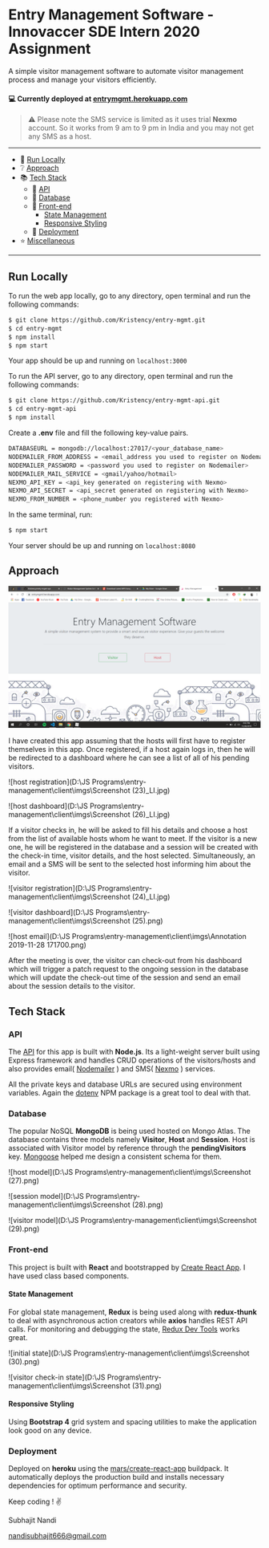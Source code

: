 # Entry Management Software - Innovaccer SDE Intern 2020 Assignment

A simple visitor management software to automate visitor management process and manage your visitors efficiently.

#### :computer: Currently deployed at [entrymgmt.herokuapp.com]( https://entrymgmt.herokuapp.com/ )

> :warning: Please note the SMS service is limited as it uses trial **Nexmo** account. So it works from 9 am to 9 pm in India and you may not get any SMS as a host.

---

* :monorail: [Run Locally](#user-content-run-locally)​
* :grey_question: [Approach](#user-content-approach)
* :books: [Tech Stack](#user-content-tech-stack)
  * :electric_plug: ​[API](#user-content-api)
  * :file_folder: [Database](#user-content-database)​
  * :nail_care: [Front-end](#user-content-front-end)​
    * [State Management](#user-content-state-management)
    * [Responsive Styling](#user-content-responsive-styling)
  * :rocket: ​[Deployment](#user-content-deployment)
* :star: [Miscellaneous](#user-content-miscellaneous)

---



## Run Locally

To run the web app locally, go to any directory, open terminal and run the following commands:

```bash
$ git clone https://github.com/Kristency/entry-mgmt.git
$ cd entry-mgmt
$ npm install
$ npm start
```

Your app should be up and running on `localhost:3000`

To run the API server,  go to any directory, open terminal and run the following commands:

```bash
$ git clone https://github.com/Kristency/entry-mgmt-api.git
$ cd entry-mgmt-api
$ npm install
```

Create a **.env** file and fill the following key-value pairs.

```bash
DATABASEURL = mongodb://localhost:27017/<your_database_name>
NODEMAILER_FROM_ADDRESS = <email_address you used to register on Nodemailer>
NODEMAILER_PASSWORD = <password you used to register on Nodemailer>
NODEMAILER_MAIL_SERVICE = <gmail/yahoo/hotmail>
NEXMO_API_KEY = <api_key generated on registering with Nexmo>
NEXMO_API_SECRET = <api_secret generated on registering with Nexmo>
NEXMO_FROM_NUMBER = <phone_number you registered with Nexmo>
```

In the same terminal, run:

```bash
$ npm start
```

Your server should be up and running on `localhost:8080`



## Approach

![homescreen](https://github.com/Kristency/entry-mgmt/blob/master/imgs/Screenshot%20(22).png)



I have created this app assuming that the hosts will first have to register themselves in this app. Once registered, if a host again logs in, then he will be redirected to a dashboard where he can see a list of all of his pending visitors.



![host registration](D:\JS Programs\entry-management\client\imgs\Screenshot (23)_LI.jpg)



![host dashboard](D:\JS Programs\entry-management\client\imgs\Screenshot (26)_LI.jpg)



If a visitor checks in, he will be asked to fill his details and choose a host from the list of available hosts whom he want to meet. If the visitor is a new one, he will be registered in the database and a session will be created with the check-in time, visitor details, and the host selected. Simultaneously, an email and a SMS will be sent to the selected host informing him about the visitor.



![visitor registration](D:\JS Programs\entry-management\client\imgs\Screenshot (24)_LI.jpg)



![visitor dashboard](D:\JS Programs\entry-management\client\imgs\Screenshot (25).png)



![host email](D:\JS Programs\entry-management\client\imgs\Annotation 2019-11-28 171700.png)



After the meeting is over, the visitor can check-out from his dashboard which will trigger a patch request to the ongoing session in the database which will update the check-out time of the session and send an email about the session details to the visitor.



## Tech Stack

### API

The [API]( https://github.com/Kristency/entry-mgmt-api ) for this app is built with **Node.js**. Its a light-weight server built using Express framework and handles CRUD operations of the visitors/hosts and also provides email( [Nodemailer]( https://nodemailer.com/about/ ) ) and SMS( [Nexmo]( https://developer.nexmo.com/messaging/sms/code-snippets/send-an-sms ) ) services.

All the private keys and database URLs are secured using environment variables. Again the [dotenv](https://www.npmjs.com/package/dotenv) NPM package is a great tool to deal with that.



### Database

The popular NoSQL **MongoDB** is being used hosted on Mongo Atlas. The database contains three models namely **Visitor**, **Host** and **Session**. Host is associated with Visitor model by reference through the **pendingVisitors** key. [Mongoose](https://mongoosejs.com/) helped me design a consistent schema for them.



![host model](D:\JS Programs\entry-management\client\imgs\Screenshot (27).png)



![session model](D:\JS Programs\entry-management\client\imgs\Screenshot (28).png)



![visitor model](D:\JS Programs\entry-management\client\imgs\Screenshot (29).png)



### Front-end

This project is built with **React** and bootstrapped by [Create React App](https://github.com/facebook/create-react-app). I have used class based components.

#### State Management

For global state management, **Redux** is being used along with **redux-thunk** to deal with asynchronous action creators while **axios** handles REST API calls. For monitoring and debugging the state, [Redux Dev Tools](https://github.com/zalmoxisus/redux-devtools-extension) works great.



![initial state](D:\JS Programs\entry-management\client\imgs\Screenshot (30).png)



![visitor check-in state](D:\JS Programs\entry-management\client\imgs\Screenshot (31).png)



#### Responsive Styling

Using **Bootstrap 4** grid system and spacing utilities to make the application look good on any device.



### Deployment

Deployed on **heroku** using the [mars/create-react-app](https://github.com/mars/create-react-app-buildpack) buildpack. It automatically deploys the production build and installs necessary dependencies for optimum performance and security.



Keep coding ! :v:

Subhajit Nandi

nandisubhajit666@gmail.com
